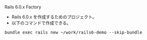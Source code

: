 Rails 6.0.x Factory

* Rails 6.0.x を作成するためのプロジェクト。
* 以下のコマンドで作成できる。

<pre>
bundle exec rails new ~/work/rails6-demo --skip-bundle
</pre>

